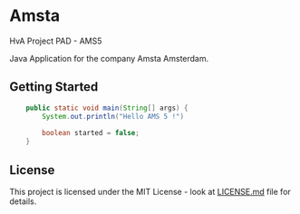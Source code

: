 # Amsta
HvA Project PAD - AMS5

Java Application for the company Amsta Amsterdam.




## Getting Started
```java
    public static void main(String[] args) {
        System.out.println("Hello AMS 5 !")
        
        boolean started = false;
    }
```





## License

This project is licensed under the MIT License - look at [LICENSE.md](LICENSE.md) file for details.
